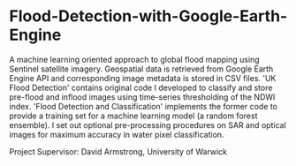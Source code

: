 # Flood-Detection-with-Google-Earth-Engine
A machine learning oriented approach to global flood mapping using Sentinel satellite imagery. Geospatial data is retrieved from Google Earth Engine API and corresponding image metadata is stored in CSV files. 'UK Flood Detection' contains original code I developed to classify and store pre-flood and inflood images using time-series thresholding of the NDWI index. 'Flood Detection and Classification' implements the former code to provide a training set for a machine learning model (a random forest ensemble). I set out optional pre-processing procedures on SAR and optical images for maximum accuracy in water pixel classification.

Project Supervisor: David Armstrong, University of Warwick 
